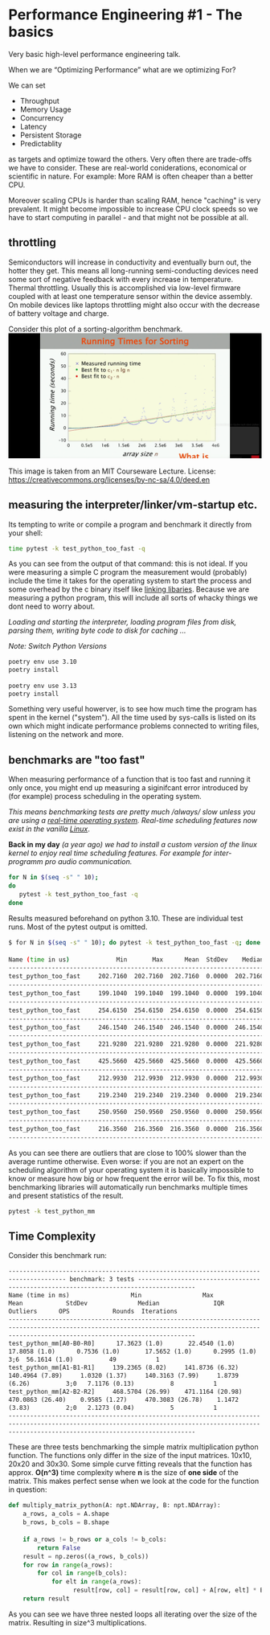 # Performance Engineering #1 - The basics

Very basic high-level performance engineering talk.

When we are “Optimizing Performance” what are we optimizing For? 

We can set 

- Throughput 
- Memory Usage 
- Concurrency 
- Latency 
- Persistent Storage  
- Predictablity

as targets and optimize toward the others. Very often there are trade-offs we have to consider.
These are real-world coniderations, economical or scientific in nature.
For example: More RAM is often cheaper than a better CPU.

Moreover scaling CPUs is harder than scaling RAM, hence "caching" is very prevalent.
It might become impossible to increase CPU clock speeds so we have to start computing
in parallel - and that might not be possible at all.

## throttling

Semiconductors will increase in conductivity and eventually burn out, the hotter they get.
This means all long-running semi-conducting devices need some sort of negative feedback 
with every increase in temperature. Thermal throttling.
Usually this is accomplished via low-level firmware coupled with at least one temperature
sensor within the device assembly. On mobile devices like laptops throttling might 
also occur with the decrease of battery voltage and charge. 

Consider this plot of a sorting-algorithm benchmark.
![TT](/assets/thermalt.png)

This image is taken from an MIT Courseware Lecture.
License: https://creativecommons.org/licenses/by-nc-sa/4.0/deed.en

## measuring the interpreter/linker/vm-startup etc.
Its tempting to write or compile a program and benchmark it directly from your shell:

```bash
time pytest -k test_python_too_fast -q
```

As you can see from the output of that command: this is not ideal. If you were measuring a simple 
C program the measurement would (probably) include the time it takes for the operating system to start the 
process and some overhead by the c binary itself like [linking libaries](https://www.lurklurk.org/linkers/linkers.html).
Because we are measuring a python program, this will include all sorts of whacky things we 
dont need to worry about. 

*Loading and starting the interpreter, loading program files from disk, parsing them, writing byte code to disk for caching ...*

*Note: Switch Python Versions*

```
poetry env use 3.10
poetry install

poetry env use 3.13
poetry install
```

Something very useful howerver, is to see how much time the program has spent in the kernel ("system"). All the time used by sys-calls is listed on its own which might indicate 
performance problems connected to writing files, listening on the network and more.


## benchmarks are "too fast"
When measuring performance of a function that is too fast and running it only once,
you might end up measuring a siginifcant error introduced by (for example) process scheduling in 
the operating system. 

*This means benchmarking tests are pretty much /always/ slow unless 
you are using a [real-time operating system](https://en.wikipedia.org/wiki/Real-time_operating_system).
Real-time scheduling features now exist in the vanilla [Linux](https://www.zdnet.com/article/20-years-later-real-time-linux-makes-it-to-the-kernel-really/)*.

**Back in my day** *(a year ago) we had to install a custom version of the linux kernel
to enjoy real time scheduling features. For example for inter-programm pro audio communication.*

```bash
for N in $(seq -s" " 10);
do
   pytest -k test_python_too_fast -q
done
```

Results measured beforehand on python 3.10. These are individual test runs. Most of the pytest output is omitted.

```bash
$ for N in $(seq -s" " 10); do pytest -k test_python_too_fast -q; done

Name (time in us)             Min       Max      Mean  StdDev    Median     IQR  Outliers  OPS (Kops/s)  Rounds  Iterations
---------------------------------------------------------------------------------------------------------------------------
test_python_too_fast     202.7160  202.7160  202.7160  0.0000  202.7160  0.0000       0;0        4.9330       1           1
---------------------------------------------------------------------------------------------------------------------------
test_python_too_fast     199.1040  199.1040  199.1040  0.0000  199.1040  0.0000       0;0        5.0225       1           1
---------------------------------------------------------------------------------------------------------------------------
test_python_too_fast     254.6150  254.6150  254.6150  0.0000  254.6150  0.0000       0;0        3.9275       1           1
---------------------------------------------------------------------------------------------------------------------------
test_python_too_fast     246.1540  246.1540  246.1540  0.0000  246.1540  0.0000       0;0        4.0625       1           1
---------------------------------------------------------------------------------------------------------------------------
test_python_too_fast     221.9280  221.9280  221.9280  0.0000  221.9280  0.0000       0;0        4.5060       1           1
---------------------------------------------------------------------------------------------------------------------------
test_python_too_fast     425.5660  425.5660  425.5660  0.0000  425.5660  0.0000       0;0        2.3498       1           1
---------------------------------------------------------------------------------------------------------------------------
test_python_too_fast     212.9930  212.9930  212.9930  0.0000  212.9930  0.0000       0;0        4.6950       1           1
---------------------------------------------------------------------------------------------------------------------------
test_python_too_fast     219.2340  219.2340  219.2340  0.0000  219.2340  0.0000       0;0        4.5613       1           1
---------------------------------------------------------------------------------------------------------------------------
test_python_too_fast     250.9560  250.9560  250.9560  0.0000  250.9560  0.0000       0;0        3.9848       1           1
---------------------------------------------------------------------------------------------------------------------------
test_python_too_fast     216.3560  216.3560  216.3560  0.0000  216.3560  0.0000       0;0        4.6220       1           1
---------------------------------------------------------------------------------------------------------------------------
```

As you can see there are outliers that are close to 100% slower than the average runtime otherwise.
Even worse: if you are not an expert on the scheduling algorithm of your operating system 
it is basically impossible to know or measure how big or how frequent the error will be.
To fix this, most benchmarking libraries will automatically run benchmarks multiple times and 
present statistics of the result.

```bash
pytest -k test_python_mm
```

## Time Complexity
Consider this benchmark run:

```
-------------------------------------------------------------------------------------- benchmark: 3 tests --------------------------------------------------------------------------------------
Name (time in ms)                 Min                 Max                Mean            StdDev              Median               IQR            Outliers      OPS            Rounds  Iterations
------------------------------------------------------------------------------------------------------------------------------------------------------------------------------------------------
test_python_mm[A0-B0-R0]      17.3623 (1.0)       22.4540 (1.0)       17.8058 (1.0)      0.7536 (1.0)       17.5652 (1.0)      0.2995 (1.0)           3;6  56.1614 (1.0)          49           1
test_python_mm[A1-B1-R1]     139.2365 (8.02)     141.8736 (6.32)     140.4964 (7.89)     1.0320 (1.37)     140.3163 (7.99)     1.8739 (6.26)          3;0   7.1176 (0.13)          8           1
test_python_mm[A2-B2-R2]     468.5704 (26.99)    471.1164 (20.98)    470.0863 (26.40)    0.9585 (1.27)     470.3083 (26.78)    1.1472 (3.83)          2;0   2.1273 (0.04)          5           1
------------------------------------------------------------------------------------------------------------------------------------------------------------------------------------------------
```

These are three tests benchmarking the simple matrix multiplication python function. 
The functions only differ in the size of the input matrices. 10x10, 20x20 and 30x30. 
Some simple curve fitting reveals that the function has approx. 
**O(n^3)** time complexity where **n** is the size of **one side** of the matrix. 
This makes perfect sense when we look at the code for the function in question: 

```py
def multiply_matrix_python(A: npt.NDArray, B: npt.NDArray):
    a_rows, a_cols = A.shape
    b_rows, b_cols = B.shape

    if a_rows != b_rows or a_cols != b_cols:
        return False
    result = np.zeros((a_rows, b_cols))
    for row in range(a_rows):
        for col in range(b_cols):
            for elt in range(a_rows):
                  result[row, col] = result[row, col] + A[row, elt] * B[elt, col]
    return result
```

As you can see we have three nested loops all iterating over the size of the matrix. 
Resulting in size^3 multiplications.

